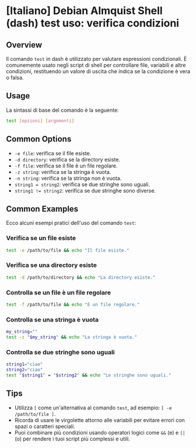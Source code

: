 # [Italiano] Debian Almquist Shell (dash) test uso: verifica condizioni

## Overview
Il comando `test` in dash è utilizzato per valutare espressioni condizionali. È comunemente usato negli script di shell per controllare file, variabili e altre condizioni, restituendo un valore di uscita che indica se la condizione è vera o falsa.

## Usage
La sintassi di base del comando è la seguente:

```sh
test [opzioni] [argomenti]
```

## Common Options
- `-e file`: verifica se il file esiste.
- `-d directory`: verifica se la directory esiste.
- `-f file`: verifica se il file è un file regolare.
- `-z string`: verifica se la stringa è vuota.
- `-n string`: verifica se la stringa non è vuota.
- `string1 = string2`: verifica se due stringhe sono uguali.
- `string1 != string2`: verifica se due stringhe sono diverse.

## Common Examples
Ecco alcuni esempi pratici dell'uso del comando `test`:

### Verifica se un file esiste
```sh
test -e /path/to/file && echo "Il file esiste."
```

### Verifica se una directory esiste
```sh
test -d /path/to/directory && echo "La directory esiste."
```

### Controlla se un file è un file regolare
```sh
test -f /path/to/file && echo "È un file regolare."
```

### Controlla se una stringa è vuota
```sh
my_string=""
test -z "$my_string" && echo "La stringa è vuota."
```

### Controlla se due stringhe sono uguali
```sh
string1="ciao"
string2="ciao"
test "$string1" = "$string2" && echo "Le stringhe sono uguali."
```

## Tips
- Utilizza `[` come un'alternativa al comando `test`, ad esempio: `[ -e /path/to/file ]`.
- Ricorda di usare le virgolette attorno alle variabili per evitare errori con spazi o caratteri speciali.
- Puoi combinare più condizioni usando operatori logici come `&&` (e) e `||` (o) per rendere i tuoi script più complessi e utili.